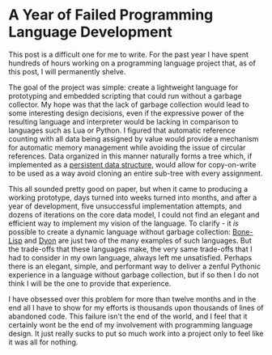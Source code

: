 A Year of Failed Programming Language Development
=================================================

This post is a difficult one for me to write.
For the past year I have spent hundreds of hours working on a programming
language project that, as of this post, I will permanently shelve.

The goal of the project was simple: create a lightweight language for
prototyping and embedded scripting that could run without a garbage collector.
My hope was that the lack of garbage collection would lead to some interesting
design decisions, even if the expressive power of the resulting language and
interpreter would be lacking in comparison to languages such as Lua or Python.
I figured that automatic reference counting with all data being assigned by
value would provide a mechanism for automatic memory management while avoiding
the issue of circular references.
Data organized in this manner naturally forms a tree which, if implemented as a
[persistent data structure](https://en.wikipedia.org/wiki/Persistent_data_structure#Trees),
would allow for copy-on-write to be used as a way avoid cloning an entire
sub-tree with every assignment.

This all sounded pretty good on paper, but when it came to producing a working
prototype, days turned into weeks turned into months, and after a year of
development, five unsuccessful implementation attempts, and dozens of iterations
on the core data model, I could not find an elegant and efficient way to
implement my vision of the language.
To clarify - it *is* possible to create a dynamic language without garbage
collection: [Bone-Lisp](https://github.com/wolfgangj/bone-lisp) and
[Dyon](https://github.com/PistonDevelopers/dyon) are just two of the many
examples of such languages.
But the trade-offs that these languages make, the very same trade-offs that I
had to consider in my own language, always left me unsatisfied.
Perhaps there is an elegant, simple, and performant way to deliver a zenful
Pythonic experience in a language without garbage collection, but if so then I
do not think I will be the one to provide that experience.

I have obsessed over this problem for more than twelve months and in the end
all I have to show for my efforts is thousands upon thousands of lines of
abandoned code.
This failure isn't the end of the world, and I feel that it certainly wont be
the end of my involvement with programming language design.
It just really sucks to put so much work into a project only to feel like it was
all for nothing.
